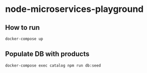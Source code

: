 # node-microservices-playground

## How to run
``
docker-compose up
``

## Populate DB with products
``
docker-compose exec catalog npm run db:seed
``